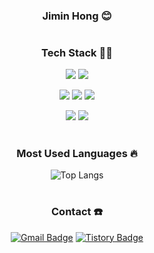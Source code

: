 <div align="center">
  
  ### Jimin Hong 😊

  #
  
  ### Tech Stack 👩‍💻
  
  <img src="https://img.shields.io/badge/Python-3776AB?style=for-the-badge&logo=Python&logoColor=white"><nobr/>
  <img src="https://img.shields.io/badge/C++-00599C?style=for-the-badge&logo=C%2B%2B&logoColor=white">
  
  <img src="https://img.shields.io/badge/JavaScript-F7DF1E?style=for-the-badge&logo=JavaScript&logoColor=white"><nobr/>
  <img src="https://img.shields.io/badge/React-61DAFB?style=for-the-badge&logo=React&logoColor=white"><nobr/>
  <img src="https://img.shields.io/badge/Django-092E20?style=for-the-badge&logo=Django&logoColor=white">

  <img src="https://img.shields.io/badge/Firebase-FFCA28?style=for-the-badge&logo=Firebase&logoColor=white"><nobr/>
  <img src="https://img.shields.io/badge/Git-F05032?style=for-the-badge&logo=Git&logoColor=white">
  
  #
  
  ### Most Used Languages 🔥
  
  ![Top Langs](https://github-readme-stats.vercel.app/api/top-langs/?username=jm3789&layout=compact&theme=cobalt)
  
  
  #
  
  ### Contact ☎️
  
    
  [![Gmail Badge](https://img.shields.io/badge/Gmail-d14836?style=flat-square&logo=Gmail&logoColor=white&link=mailto:jm37890@gmail.com)](mailto:jm37890@gmail.com)
  [![Tistory Badge](http://img.shields.io/badge/Tistory-FF5A4A?style=flat-square&logo=Tistory&logoColor=white&link=https://jm3789.tistory.com/)](https://jm3789.tistory.com/)



  <!--
  #
  
  ### Baekjoon Solved Rank 🏅
  [![Solved.ac Profile](http://mazassumnida.wtf/api/generate_badge?boj=jm03090)](https://solved.ac/jm03090)
</div>
-->
